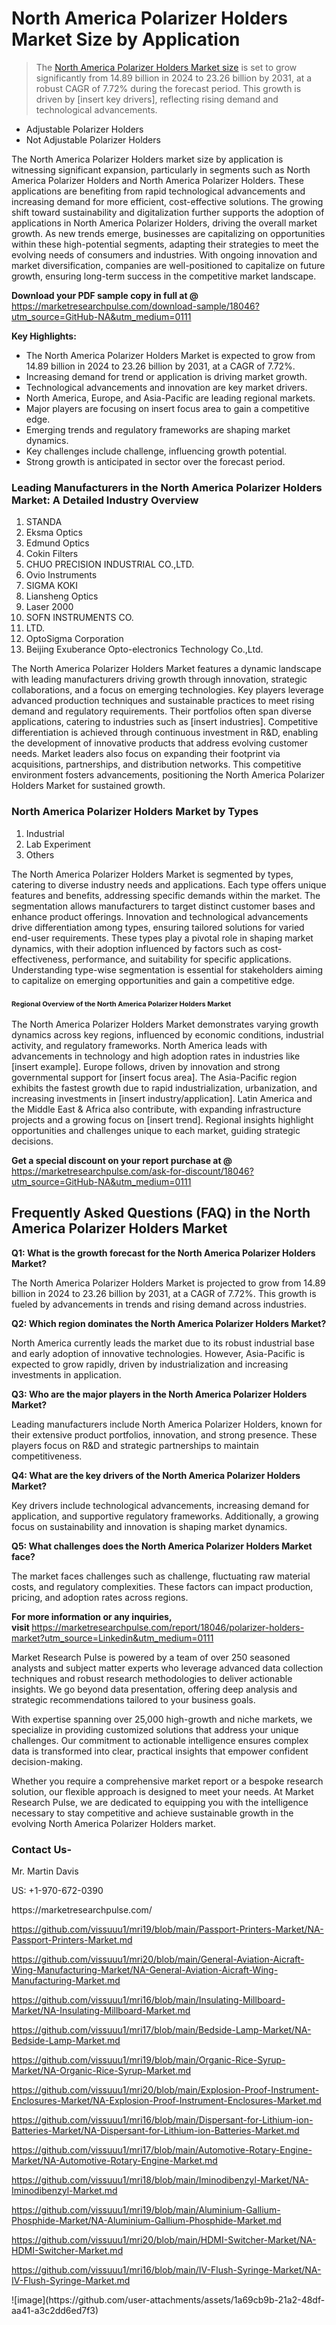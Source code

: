 <h1>North America Polarizer Holders Market&nbsp;Size by Application</h1><blockquote><p>The <a href="https://marketresearchpulse.com/download-sample/18046?utm_source=GitHub-NA&amp;utm_medium=0111">North America Polarizer Holders Market size</a> is set to grow significantly from 14.89 billion in 2024 to 23.26 billion by 2031, at a robust CAGR of 7.72% during the forecast period. This growth is driven by [insert key drivers], reflecting rising demand and technological advancements.</p></blockquote><ul><li>Adjustable Polarizer Holders<li> Not Adjustable Polarizer Holders</li></ul><p>The North America Polarizer Holders market size by application is witnessing significant expansion, particularly in segments such as North America Polarizer Holders and North America Polarizer Holders. These applications are benefiting from rapid technological advancements and increasing demand for more efficient, cost-effective solutions. The growing shift toward sustainability and digitalization further supports the adoption of applications in North America Polarizer Holders, driving the overall market growth. As new trends emerge, businesses are capitalizing on opportunities within these high-potential segments, adapting their strategies to meet the evolving needs of consumers and industries. With ongoing innovation and market diversification, companies are well-positioned to capitalize on future growth, ensuring long-term success in the competitive market landscape.</p><p><strong>Download your PDF sample copy in full at @ </strong><a href="https://marketresearchpulse.com/download-sample/18046?utm_source=GitHub-NA&amp;utm_medium=0111">https://marketresearchpulse.com/download-sample/18046?utm_source=GitHub-NA&amp;utm_medium=0111</a></p><p><strong>Key Highlights: </strong></p><ul><li>The North America Polarizer Holders Market is expected to grow from 14.89 billion in 2024 to 23.26 billion by 2031, at a CAGR of 7.72%.</li><li>Increasing demand for trend or application is driving market growth.</li><li>Technological advancements and innovation are key market drivers.</li><li>North America, Europe, and Asia-Pacific are leading regional markets.</li><li>Major players are focusing on insert focus area to gain a competitive edge.</li><li>Emerging trends and regulatory frameworks are shaping market dynamics.</li><li>Key challenges include challenge, influencing growth potential.</li><li>Strong growth is anticipated in sector over the forecast period.</li></ul><h3>Leading Manufacturers in the North America Polarizer Holders Market: A Detailed Industry Overview</h3><ol><li>STANDA</li><li>Eksma Optics</li><li>Edmund Optics</li><li>Cokin Filters</li><li>CHUO PRECISION INDUSTRIAL CO.,LTD.</li><li>Ovio Instruments</li><li>SIGMA KOKI</li><li>Liansheng Optics</li><li>Laser 2000</li><li>SOFN INSTRUMENTS CO.</li><li>LTD.</li><li>OptoSigma Corporation</li><li>Beijing Exuberance Opto-electronics Technology Co.,Ltd.</li></ol><div class="flex max-w-full flex-col flex-grow"><div class="min-h-8 text-message flex w-full flex-col items-end gap-2 whitespace-normal break-words [.text-message+&amp;]:mt-5" dir="auto" data-message-author-role="assistant" data-message-id="fd8432e4-4910-450d-b182-61b7bfb0a01f" data-message-model-slug="gpt-4o"><div class="flex w-full flex-col gap-1 empty:hidden first:pt-[3px]"><div class="markdown prose w-full break-words dark:prose-invert light"><p>The North America Polarizer Holders Market features a dynamic landscape with leading manufacturers driving growth through innovation, strategic collaborations, and a focus on emerging technologies. Key players leverage advanced production techniques and sustainable practices to meet rising demand and regulatory requirements. Their portfolios often span diverse applications, catering to industries such as [insert industries]. Competitive differentiation is achieved through continuous investment in R&amp;D, enabling the development of innovative products that address evolving customer needs. Market leaders also focus on expanding their footprint via acquisitions, partnerships, and distribution networks. This competitive environment fosters advancements, positioning the North America Polarizer Holders Market for sustained growth.</p></div></div></div></div><h3>North America Polarizer Holders Market by Types</h3><ol><li>Industrial<li> Lab Experiment<li> Others</li></ol><div class="flex max-w-full flex-col flex-grow"><div class="min-h-8 text-message flex w-full flex-col items-end gap-2 whitespace-normal break-words [.text-message+&amp;]:mt-5" dir="auto" data-message-author-role="assistant" data-message-id="084470be-0bb7-4664-bddf-5156b4f41249" data-message-model-slug="gpt-4o-mini"><div class="flex w-full flex-col gap-1 empty:hidden first:pt-[3px]"><div class="markdown prose w-full break-words dark:prose-invert light"><p>The North America Polarizer Holders Market is segmented by types, catering to diverse industry needs and applications. Each type offers unique features and benefits, addressing specific demands within the market. The segmentation allows manufacturers to target distinct customer bases and enhance product offerings. Innovation and technological advancements drive differentiation among types, ensuring tailored solutions for varied end-user requirements. These types play a pivotal role in shaping market dynamics, with their adoption influenced by factors such as cost-effectiveness, performance, and suitability for specific applications. Understanding type-wise segmentation is essential for stakeholders aiming to capitalize on emerging opportunities and gain a competitive edge.</p></div></div></div></div><h3><span style="font-size: 11px;">Regional Overview of the North America Polarizer Holders Market</span></h3><div class="flex max-w-full flex-col flex-grow"><div class="min-h-8 text-message flex w-full flex-col items-end gap-2 whitespace-normal break-words [.text-message+&amp;]:mt-5" dir="auto" data-message-author-role="assistant" data-message-id="e9038762-ce64-4e30-91c9-9bd413514231" data-message-model-slug="gpt-4o-mini"><div class="flex w-full flex-col gap-1 empty:hidden first:pt-[3px]"><div class="markdown prose w-full break-words dark:prose-invert light"><p>The North America Polarizer Holders Market demonstrates varying growth dynamics across key regions, influenced by economic conditions, industrial activity, and regulatory frameworks. North America leads with advancements in technology and high adoption rates in industries like [insert example]. Europe follows, driven by innovation and strong governmental support for [insert focus area]. The Asia-Pacific region exhibits the fastest growth due to rapid industrialization, urbanization, and increasing investments in [insert industry/application]. Latin America and the Middle East &amp; Africa also contribute, with expanding infrastructure projects and a growing focus on [insert trend]. Regional insights highlight opportunities and challenges unique to each market, guiding strategic decisions.</p></div></div></div></div><p><strong>Get a special discount on your report purchase at @ </strong><a href="https://marketresearchpulse.com/ask-for-discount/18046?utm_source=GitHub-NA&amp;utm_medium=0111">https://marketresearchpulse.com/ask-for-discount/18046?utm_source=GitHub-NA&amp;utm_medium=0111</a></p><h2>Frequently Asked Questions (FAQ) in the North America Polarizer Holders Market</h2><p><strong>Q1: What is the growth forecast for the North America Polarizer Holders Market?</strong></p><p>The North America Polarizer Holders Market is projected to grow from 14.89 billion in 2024 to 23.26 billion by 2031, at a CAGR of 7.72%. This growth is fueled by advancements in trends and rising demand across industries.</p><p><strong>Q2: Which region dominates the North America Polarizer Holders Market?</strong></p><p>North America currently leads the market due to its robust industrial base and early adoption of innovative technologies. However, Asia-Pacific is expected to grow rapidly, driven by industrialization and increasing investments in application.</p><p><strong>Q3: Who are the major players in the North America Polarizer Holders Market?</strong></p><p>Leading manufacturers include North America Polarizer Holders, known for their extensive product portfolios, innovation, and strong presence. These players focus on R&amp;D and strategic partnerships to maintain competitiveness.</p><p><strong>Q4: What are the key drivers of the North America Polarizer Holders Market?</strong></p><p>Key drivers include technological advancements, increasing demand for application, and supportive regulatory frameworks. Additionally, a growing focus on sustainability and innovation is shaping market dynamics.</p><p><strong>Q5: What challenges does the North America Polarizer Holders Market face?</strong></p><p>The market faces challenges such as challenge, fluctuating raw material costs, and regulatory complexities. These factors can impact production, pricing, and adoption rates across regions.</p><p><strong>For more information or any inquiries, visit&nbsp;</strong><a href="https://marketresearchpulse.com/report/18046/polarizer-holders-market?utm_source=Linkedin&utm_medium=0111">https://marketresearchpulse.com/report/18046/polarizer-holders-market?utm_source=Linkedin&utm_medium=0111</a></p><p>Market Research Pulse is powered by a team of over 250 seasoned analysts and subject matter experts who leverage advanced data collection techniques and robust research methodologies to deliver actionable insights. We go beyond data presentation, offering deep analysis and strategic recommendations tailored to your business goals.</p><p>With expertise spanning over 25,000 high-growth and niche markets, we specialize in providing customized solutions that address your unique challenges. Our commitment to actionable intelligence ensures complex data is transformed into clear, practical insights that empower confident decision-making.</p><p>Whether you require a comprehensive market report or a bespoke research solution, our flexible approach is designed to meet your needs. At Market Research Pulse, we are dedicated to equipping you with the intelligence necessary to stay competitive and achieve sustainable growth in the evolving North America Polarizer Holders market.</p><h3><strong>Contact Us-</strong></h3><p>Mr. Martin Davis</p><p>US: +1-970-672-0390</p><p>https://marketresearchpulse.com/</p><p><a href="https://github.com/vissuuu1/mri19/blob/main/Passport-Printers-Market/NA-Passport-Printers-Market.md">https://github.com/vissuuu1/mri19/blob/main/Passport-Printers-Market/NA-Passport-Printers-Market.md</a></p><p><a href="https://github.com/vissuuu1/mri20/blob/main/General-Aviation-Aicraft-Wing-Manufacturing-Market/NA-General-Aviation-Aicraft-Wing-Manufacturing-Market.md">https://github.com/vissuuu1/mri20/blob/main/General-Aviation-Aicraft-Wing-Manufacturing-Market/NA-General-Aviation-Aicraft-Wing-Manufacturing-Market.md</a></p><p><a href="https://github.com/vissuuu1/mri16/blob/main/Insulating-Millboard-Market/NA-Insulating-Millboard-Market.md">https://github.com/vissuuu1/mri16/blob/main/Insulating-Millboard-Market/NA-Insulating-Millboard-Market.md</a></p><p><a href="https://github.com/vissuuu1/mri17/blob/main/Bedside-Lamp-Market/NA-Bedside-Lamp-Market.md">https://github.com/vissuuu1/mri17/blob/main/Bedside-Lamp-Market/NA-Bedside-Lamp-Market.md</a></p><p><a href="https://github.com/vissuuu1/mri19/blob/main/Organic-Rice-Syrup-Market/NA-Organic-Rice-Syrup-Market.md">https://github.com/vissuuu1/mri19/blob/main/Organic-Rice-Syrup-Market/NA-Organic-Rice-Syrup-Market.md</a></p><p><a href="https://github.com/vissuuu1/mri20/blob/main/Explosion-Proof-Instrument-Enclosures-Market/NA-Explosion-Proof-Instrument-Enclosures-Market.md">https://github.com/vissuuu1/mri20/blob/main/Explosion-Proof-Instrument-Enclosures-Market/NA-Explosion-Proof-Instrument-Enclosures-Market.md</a></p><p><a href="https://github.com/vissuuu1/mri16/blob/main/Dispersant-for-Lithium-ion-Batteries-Market/NA-Dispersant-for-Lithium-ion-Batteries-Market.md">https://github.com/vissuuu1/mri16/blob/main/Dispersant-for-Lithium-ion-Batteries-Market/NA-Dispersant-for-Lithium-ion-Batteries-Market.md</a></p><p><a href="https://github.com/vissuuu1/mri17/blob/main/Automotive-Rotary-Engine-Market/NA-Automotive-Rotary-Engine-Market.md">https://github.com/vissuuu1/mri17/blob/main/Automotive-Rotary-Engine-Market/NA-Automotive-Rotary-Engine-Market.md</a></p><p><a href="https://github.com/vissuuu1/mri18/blob/main/Iminodibenzyl-Market/NA-Iminodibenzyl-Market.md">https://github.com/vissuuu1/mri18/blob/main/Iminodibenzyl-Market/NA-Iminodibenzyl-Market.md</a></p><p><a href="https://github.com/vissuuu1/mri19/blob/main/Aluminium-Gallium-Phosphide-Market/NA-Aluminium-Gallium-Phosphide-Market.md">https://github.com/vissuuu1/mri19/blob/main/Aluminium-Gallium-Phosphide-Market/NA-Aluminium-Gallium-Phosphide-Market.md</a></p><p><a href="https://github.com/vissuuu1/mri20/blob/main/HDMI-Switcher-Market/NA-HDMI-Switcher-Market.md">https://github.com/vissuuu1/mri20/blob/main/HDMI-Switcher-Market/NA-HDMI-Switcher-Market.md</a></p><p><a href="https://github.com/vissuuu1/mri16/blob/main/IV-Flush-Syringe-Market/NA-IV-Flush-Syringe-Market.md">https://github.com/vissuuu1/mri16/blob/main/IV-Flush-Syringe-Market/NA-IV-Flush-Syringe-Market.md</a></p>
![image](https://github.com/user-attachments/assets/1a69cb9b-21a2-48df-aa41-a3c2dd6ed7f3)
